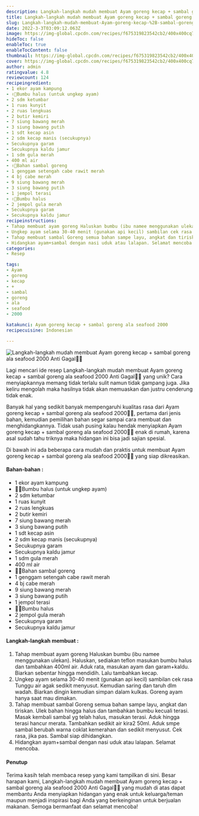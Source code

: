 ```yaml
---
description: Langkah-langkah mudah membuat Ayam goreng kecap + sambal goreng ala seafood 2000 Anti Gagal"
title: Langkah-langkah mudah membuat Ayam goreng kecap + sambal goreng ala seafood 2000 Anti Gagal
slug: Langkah-langkah-mudah-membuat-Ayam-goreng-kecap-%2B-sambal-goreng-ala-seafood-2000-Anti-Gagal
date: 2022-3-3T03:09:12.063Z
image: https://img-global.cpcdn.com/recipes/f675319823542cb2/400x400cq70/photo.jpg
hideToc: false
enableToc: true
enableTocContent: false
thumbnail: https://img-global.cpcdn.com/recipes/f675319823542cb2/400x400cq70/photo.jpg
cover: https://img-global.cpcdn.com/recipes/f675319823542cb2/400x400cq70/photo.jpg
author: admin
ratingvalue: 4.8
reviewcount: 124
recipeingredient:
- 1 ekor ayam kampung
- ✌🏻Bumbu halus (untuk ungkep ayam)
- 2 sdm ketumbar
- 1 ruas kunyit
- 2 ruas lengkuas
- 2 butir kemiri
- 7 siung bawang merah
- 3 siung bawang putih
- 1 sdt kecap asin
- 2 sdm kecap manis (secukupnya)
- Secukupnya garam
- Secukupnya kaldu jamur
- 1 sdm gula merah
- 400 ml air
- ✌🏻Bahan sambal goreng
- 1 genggam setengah cabe rawit merah
- 4 bj cabe merah
- 9 siung bawang merah
- 3 siung bawang putih
- 1 jempol terasi
- ✌🏻Bumbu halus
- 2 jempol gula merah
- Secukupnya garam
- Secukupnya kaldu jamur
recipeinstructions:
- Tahap membuat ayam goreng Haluskan bumbu (ibu namee menggunakan ulekan). Haluskan, sediakan teflon masukan bumbu halus dan tambahkan 400ml air. Aduk rata, masukan ayam dan garam+kaldu. Biarkan sebentar hingga mendidih. Lalu tambahkan kecap.
- Ungkep ayam selama 30-40 menit (gunakan api kecil) sambilan cek rasa Tunggu air agak sedikit menyusut. Kemudian saring dan taruh dlm wadah. Biarkan dingin kemudian simpan dalam kulkas. Goreng ayam hanya saat mau dimakan.
- Tahap membuat sambal Goreng semua bahan sampe layu, angkat dan tiriskan. Ulek bahan hingga halus dan tambahkan bumbu kecuali terasi. Masak kembali sambal yg telah halus, masukan terasi. Aduk hingga terasi hancur merata. Tambahkan sedikit air kira2 50ml. Aduk smpe sambal berubah warna coklat kemerahan dan sedikit menyusut. Cek rasa, jika pas. Sambal siap dihidangkan.
- Hidangkan ayam+sambal dengan nasi uduk atau lalapan. Selamat mencoba.
categories:
- Resep

tags:
- Ayam
- goreng
- kecap
- +
- sambal
- goreng
- ala
- seafood
- 2000

katakunci: Ayam goreng kecap + sambal goreng ala seafood 2000
recipecuisine: Indonesian

---
```


![Langkah-langkah mudah membuat Ayam goreng kecap + sambal goreng ala seafood 2000 Anti Gagal👩‍🍳](https://img-global.cpcdn.com/recipes/f675319823542cb2/400x400cq70/photo.jpg)

Lagi mencari ide resep Langkah-langkah mudah membuat Ayam goreng kecap + sambal goreng ala seafood 2000 Anti Gagal👩‍🍳 yang unik? Cara menyiapkannya memang tidak terlalu sulit namun tidak gampang juga. Jika keliru mengolah maka hasilnya tidak akan memuaskan dan justru cenderung tidak enak.

Banyak hal yang sedikit banyak mempengaruhi kualitas rasa dari Ayam goreng kecap + sambal goreng ala seafood 2000👩‍🍳, pertama dari jenis bahan, kemudian pemilihan bahan segar sampai cara membuat dan menghidangkannya. Tidak usah pusing kalau hendak menyiapkan Ayam goreng kecap + sambal goreng ala seafood 2000👩‍🍳 enak di rumah, karena asal sudah tahu triknya maka hidangan ini bisa jadi sajian spesial.

Di bawah ini ada beberapa cara mudah dan praktis untuk membuat Ayam goreng kecap + sambal goreng ala seafood 2000👩‍🍳 yang siap dikreasikan.

<!--inarticleads1-->

#### Bahan-bahan :

- 1 ekor ayam kampung
- ✌🏻Bumbu halus (untuk ungkep ayam)
- 2 sdm ketumbar
- 1 ruas kunyit
- 2 ruas lengkuas
- 2 butir kemiri
- 7 siung bawang merah
- 3 siung bawang putih
- 1 sdt kecap asin
- 2 sdm kecap manis (secukupnya)
- Secukupnya garam
- Secukupnya kaldu jamur
- 1 sdm gula merah
- 400 ml air
- ✌🏻Bahan sambal goreng
- 1 genggam setengah cabe rawit merah
- 4 bj cabe merah
- 9 siung bawang merah
- 3 siung bawang putih
- 1 jempol terasi
- ✌🏻Bumbu halus
- 2 jempol gula merah
- Secukupnya garam
- Secukupnya kaldu jamur

<!--inarticleads2-->

#### Langkah-langkah membuat :

1. Tahap membuat ayam goreng Haluskan bumbu (ibu namee menggunakan ulekan). Haluskan, sediakan teflon masukan bumbu halus dan tambahkan 400ml air. Aduk rata, masukan ayam dan garam+kaldu. Biarkan sebentar hingga mendidih. Lalu tambahkan kecap.
1. Ungkep ayam selama 30-40 menit (gunakan api kecil) sambilan cek rasa Tunggu air agak sedikit menyusut. Kemudian saring dan taruh dlm wadah. Biarkan dingin kemudian simpan dalam kulkas. Goreng ayam hanya saat mau dimakan.
1. Tahap membuat sambal Goreng semua bahan sampe layu, angkat dan tiriskan. Ulek bahan hingga halus dan tambahkan bumbu kecuali terasi. Masak kembali sambal yg telah halus, masukan terasi. Aduk hingga terasi hancur merata. Tambahkan sedikit air kira2 50ml. Aduk smpe sambal berubah warna coklat kemerahan dan sedikit menyusut. Cek rasa, jika pas. Sambal siap dihidangkan.
1. Hidangkan ayam+sambal dengan nasi uduk atau lalapan. Selamat mencoba.

#### Penutup

Terima kasih telah membaca resep yang kami tampilkan di sini. Besar harapan kami, Langkah-langkah mudah membuat Ayam goreng kecap + sambal goreng ala seafood 2000 Anti Gagal👩‍🍳 yang mudah di atas dapat membantu Anda menyiapkan hidangan yang enak untuk keluarga/teman maupun menjadi inspirasi bagi Anda yang berkeinginan untuk berjualan makanan. Semoga bermanfaat dan selamat mencoba!